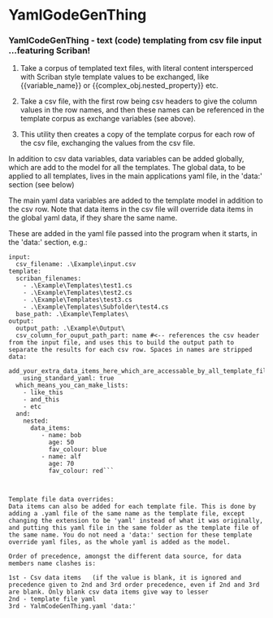 # YamlGodeGenThing
### YamlCodeGenThing - text (code) templating from csv file input ...featuring Scriban!


1) Take a corpus of templated text files, with literal content intersperced with Scriban style template values to be exchanged, like {{variable_name}} or {{complex_obj.nested_property}} etc.

2) Take a csv file, with the first row being csv headers to give the column values in the row names, and then these names can be referenced in the template corpus as exchange variables (see above). 

3) This utility then creates a copy of the template corpus for each row of the csv file, exchanging the values from the csv file.


In addition to csv data variables, data variables can be added globally, which are add to the model for all the templates. 
The global data, to be applied to all templates, lives in the main applications yaml file, in the 'data:' section (see below)

The main yaml data variables are added to the template model in addition to the csv row. Note that data items in the csv file will override data items in the global yaml data, if they share the same name. 

These are added in the yaml file passed into the program when it starts, in the 'data:' section, e.g.:


```#Example program yaml
input:
  csv_filename: .\Example\input.csv
template:
  scriban_filenames:
    - .\Example\Templates\test1.cs
    - .\Example\Templates\test2.cs
    - .\Example\Templates\test3.cs
    - .\Example\Templates\Subfolder\test4.cs
  base_path: .\Example\Templates\
output:
  output_path: .\Example\Output\
  csv_column_for_ouput_path_part: name #<-- references the csv header from the input file, and uses this to build the output path to separate the results for each csv row. Spaces in names are stripped
data:
  add_your_extra_data_items_here_which_are_accessable_by_all_template_files:
    using_standard_yaml: true
  which_means_you_can_make_lists:
    - like_this
    - and_this
    - etc
  and:
    nested:
      data_items:
         - name: bob
           age: 50
           fav_colour: blue
         - name: alf
           age: 70
           fav_colour: red```
    


Template file data overrides:
Data items can also be added for each template file. This is done by adding a .yaml file of the same name as the template file, except changing the extension to be 'yaml' instead of what it was originally, and putting this yaml file in the same folder as the template file of the same name. You do not need a 'data:' section for these template override yaml files, as the whole yaml is added as the model. 

Order of precedence, amongst the different data source, for data members name clashes is:

1st - Csv data items   (if the value is blank, it is ignored and precedence given to 2nd and 3rd order precedence, even if 2nd and 3rd are blank. Only blank csv data items give way to lesser
2nd - template file yaml
3rd - YalmCodeGenThing.yaml 'data:'



